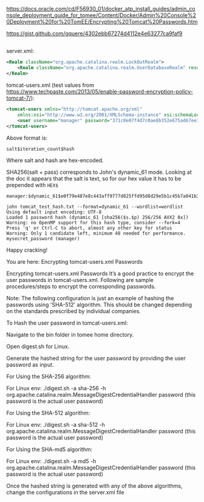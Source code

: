
https://docs.oracle.com/cd/F56930_01/docker_atp_install_guides/admin_console_deployment_guide_for_tomee/Content/Docker/Admin%20Console%20Deployment%20for%20TomEE/Encrypting%20Tomcat%20Passwords.htm

https://gist.github.com/gquere/4302ebb67274d4112e4e63277ca9faf9

##
##


server.xml:
```xml
<Realm className="org.apache.catalina.realm.LockOutRealm">
    <Realm className="org.apache.catalina.realm.UserDatabaseRealm" resourceName="UserDatabase" digest="sha-256" />
</Realm>
```

tomcat-users.xml (test values from https://www.techpaste.com/2013/05/enable-password-encryption-policy-tomcat-7/):
```xml
<tomcat-users xmlns="http://tomcat.apache.org/xml"
    xmlns:xsi="http://www.w3.org/2001/XMLSchema-instance" xsi:schemaLocation="http://tomcat.apache.org/xml tomcat-users.xsd" version="1.0">
    <user username="manager" password="371c8e07f4d7c0ae8b352e675ad67ee3c4e44154a50be700e42c66ed3741c3f4$1$e0f79e487e8c443aff9777d825ffd95d8d29e5b1c45b7a041b3c37ecb1418faa"/>
</tomcat-users>
```

Above format is:
```
salt$iteration_count$hash
```
Where salt and hash are hex-encoded.

SHA256(salt + pass) corresponds to John's dynamic_61 mode. Looking at the doc it appears that the salt is text, so for our hex value it has to be prepended with ```HEX$```
```
manager:$dynamic_61$e0f79e487e8c443aff9777d825ffd95d8d29e5b1c45b7a041b3c37ecb1418faa$HEX$371c8e07f4d7c0ae8b352e675ad67ee3c4e44154a50be700e42c66ed3741c3f4
```

```
john tomcat_test_hash.txt --format=dynamic_61 --wordlist=wordlist 
Using default input encoding: UTF-8
Loaded 1 password hash (dynamic_61 [sha256($s.$p) 256/256 AVX2 8x])
Warning: no OpenMP support for this hash type, consider --fork=4
Press 'q' or Ctrl-C to abort, almost any other key for status
Warning: Only 1 candidate left, minimum 48 needed for performance.
mysecret_password (manager)     
```

Happy cracking!



You are here: Encrypting tomcat-users.xml Passwords




Encrypting tomcat-users.xml Passwords
It’s a good practice to encrypt the user passwords in tomcat-users.xml. Following are sample procedures/steps to encrypt the corresponding passwords.

Note: The following configuration is just an example of hashing the passwords using 'SHA-512' algorithm. This should be changed depending on the standards prescribed by individual companies.

To Hash the user password in tomcat-users.xml:

Navigate to the bin folder in tomee home directory.

Open digest.sh for Linux.

Generate the hashed string for the user password by providing the user password as input.

For Using the SHA-256 algorithm:

For Linux env:
./digest.sh -a sha-256 -h org.apache.catalina.realm.MessageDigestCredentialHandler password (this password is the actual user password)

For Using the SHA-512 algorithm:

For Linux env:
./digest.sh -a sha-512 -h org.apache.catalina.realm.MessageDigestCredentialHandler password (this password is the actual user password)

For Using the SHA-md5 algorithm:

For Linux env:
./digest.sh -a md5 -h org.apache.catalina.realm.MessageDigestCredentialHandler password (this password is the actual user password)

Once the hashed string is generated with any of the above algorithms, change the configurations in the server.xml file

<Realm className="org.apache.catalina.realm.LockOutRealm">

<!-- This Realm uses the UserDatabase configured in the global JNDIresources under the key "UserDatabase". Any edits that are performed against this UserDatabase are immediately available for use by Realm.

<Realm className="org.apache.catalina.realm.UserDatabaseRealm" resourceName="UserDatabase">
<CredentialHandler className="org.apache.catalina.realm.MessageDigestCredentialHandler" algorithm="SHA-512" />
</Realm>
</Realm>
The algorithm selected for hashing the given password should the same as the algorithm mentioned in the server.xml file.

Finally, the generated hashed password should be updated in the tomcat-users.xml file

Example: <user username="qatester" password="c732f45c5877232dbbc992b464f3fcc413310ace9cb0fce543beeb4d462d5801" roles="AC_ADMIN" />>

 

 
